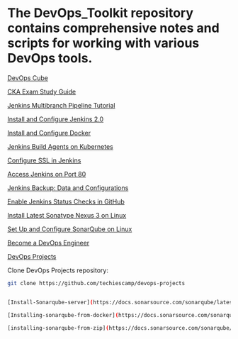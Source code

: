 # The DevOps_Toolkit repository contains comprehensive notes and scripts for working with various DevOps tools.

[DevOps Cube](https://devopscube.com/)

[CKA Exam Study Guide](https://devopscube.com/cka-exam-study-guide/)

[Jenkins Multibranch Pipeline Tutorial](https://devopscube.com/jenkins-multibranch-pipeline-tutorial/)

[Install and Configure Jenkins 2.0](https://devopscube.com/install-configure-jenkins-2-0/)

[Install and Configure Docker](https://devopscube.com/how-to-install-and-configure-docker/)

[Jenkins Build Agents on Kubernetes](https://devopscube.com/jenkins-build-agents-kubernetes/)

[Configure SSL in Jenkins](https://devopscube.com/configure-ssl-jenkins/)

[Access Jenkins on Port 80](https://devopscube.com/access-run-jenkins-port-80/)

[Jenkins Backup: Data and Configurations](https://devopscube.com/jenkins-backup-data-configurations/)

[Enable Jenkins Status Checks in GitHub](https://devopscube.com/enable-jenkins-status-checks-github/)

[Install Latest Sonatype Nexus 3 on Linux](https://devopscube.com/how-to-install-latest-sonatype-nexus-3-on-linux/)

[Set Up and Configure SonarQube on Linux](https://devopscube.com/setup-and-configure-sonarqube-on-linux/)

[Become a DevOps Engineer](https://devopscube.com/become-devops-engineer/)

[DevOps Projects](https://devopscube.com/devops-projects/)

Clone DevOps Projects repository:
```bash
git clone https://github.com/techiescamp/devops-projects


[Install-Sonarqube-server](https://docs.sonarsource.com/sonarqube/latest/setup-and-upgrade/install-the-server/introduction/)

[Installing-sonarqube-from-docker](https://docs.sonarsource.com/sonarqube/latest/setup-and-upgrade/install-the-server/installing-sonarqube-from-docker/)

[installing-sonarqube-from-zip](https://docs.sonarsource.com/sonarqube/latest/setup-and-upgrade/install-the-server/installing-sonarqube-from-zip-file/)
